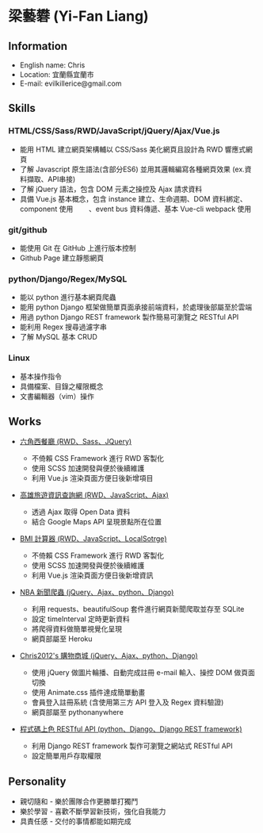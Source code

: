 # 梁藝礬 (Yi-Fan Liang) 

## Information
<ul>
<li>English name: Chris</li>
<li>Location: 宜蘭縣宜蘭市</li>
<li>E-mail: evilkillerice@gmail.com</li>
</ul>

## Skills
### HTML/CSS/Sass/RWD/JavaScript/jQuery/Ajax/Vue.js
<ul>
<li>能用 HTML 建立網頁架構輔以 CSS/Sass 美化網頁且設計為 RWD 響應式網頁</li>
<li>了解 Javascript 原生語法(含部分ES6) 並用其邏輯編寫各種網頁效果 (ex.資料擷取、API串接)</li>
<li>了解 jQuery 語法，包含 DOM 元素之操控及 Ajax 請求資料</li>
<li>具備 Vue.js 基本概念，包含 instance 建立、生命週期、DOM 資料綁定、component 使用
 　　、event bus 資料傳遞、基本 Vue-cli webpack 使用</li>
</ul>

### git/github
<ul>
<li>能使用 Git 在 GitHub 上進行版本控制</li>
<li>Github Page 建立靜態網頁</li>
</ul>

### python/Django/Regex/MySQL
<ul>
<li>能以 python 進行基本網頁爬蟲</li>
<li>能用 python Django 框架做簡單頁面承接前端資料，於處理後部屬至於雲端</li>
<li>用過 python Django REST framework 製作簡易可瀏覽之 RESTful API</li>
<li>能利用 Regex 搜尋過濾字串</li>
<li>了解 MySQL 基本 CRUD</li>
</ul>

### Linux
* 基本操作指令
* 具備檔案、目錄之權限概念
* 文書編輯器（vim）操作

## Works
* [六角西餐廳 (RWD、Sass、JQuery)](https://ddchris.github.io/HexRestaurant/)

  * 不倚賴 CSS Framework 進行 RWD 客製化 
  * 使用 SCSS 加速開發與便於後續維護 
  * 利用 Vue.js 渲染頁面方便日後新增項目
  
* [高雄旅遊資訊查詢網 (RWD、JavaScript、Ajax)](https://ddchris.github.io/Kaohsiung_tourist_attractions/)

  * 透過 Ajax 取得 Open Data 資料
  * 結合 Google Maps API 呈現景點所在位置
  
* [BMI 計算器 (RWD、JavaScript、LocalSotrge)](https://ddchris.github.io/BMI_calculator/)

  * 不倚賴 CSS Framework 進行 RWD 客製化 
  * 使用 SCSS 加速開發與便於後續維護
  * 利用 Vue.js 渲染頁面方便日後新增資訊
  
* [NBA 新聞爬蟲 (jQuery、Ajax、python、Django)](https://scrapnbanews.herokuapp.com/)

  * 利用 requests、beautifulSoup 套件進行網頁新聞爬取並存至 SQLite
  * 設定 timeInterval 定時更新資料
  * 將爬得資料做簡單視覺化呈現
  * 網頁部屬至 Heroku

* [ Chris2012's 購物商城 (jQuery、Ajax、python、Django)](http://chris2012.pythonanywhere.com/)

  * 使用 jQuery 做圖片輪播、自動完成註冊 e-mail 輸入、操控 DOM 做頁面切換
  * 使用 Animate.css 插件達成簡單動畫
  * 會員登入註冊系統 (含使用第三方 API 登入及 Regex 資料驗證)
  * 網頁部屬至 pythonanywhere

* [ 程式碼上色 RESTful API (python、Django、Django REST framework)](https://pastebintutorial.herokuapp.com/snippets/)
  * 利用 Django REST framework 製作可瀏覽之網站式 RESTful API
  * 設定簡單用戶存取權限
  
## Personality

  * 親切隨和 - 樂於團隊合作更勝單打獨鬥
  * 樂於學習 - 喜歡不斷學習新技術，強化自我能力
  * 具責任感 - 交付的事情都能如期完成


